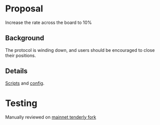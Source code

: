 # Proposal

Increase the rate across the board to 10%

## Background

The protocol is winding down, and users should be encouraged to close their positions.

## Details


[Scripts](https://github.com/yieldprotocol/environments-v2/blob/26ca42ccc9bd9a703c4fc8e093fe9936510862ec/scripts/governance/emergency/euler/restoreJunStrategies.sh) and [config](https://github.com/yieldprotocol/environments-v2/blob/26ca42ccc9bd9a703c4fc8e093fe9936510862ec/scripts/governance/emergency/euler/restoreJunStrategies.deployments.ts).

# Testing

Manually reviewed on [mainnet tenderly fork](https://dashboard.tenderly.co/Yield/v2/fork/ebe50cf1-8b36-4aa2-a4f6-cf7796b4c0a0)